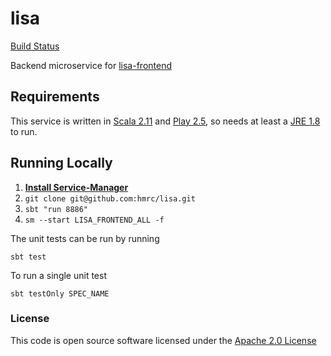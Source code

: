 # lisa

[Build Status](https://build.tax.service.gov.uk/job/LISA/job/lisa/)

Backend microservice for [lisa-frontend]("http://github.com/hmrc/lisa-frontend")

## Requirements

This service is written in [Scala 2.11](http://www.scala-lang.org/) and [Play 2.5](http://playframework.com/), so needs at least a [JRE 1.8](http://www.oracle.com/technetwork/java/javase/downloads/index.html) to run.

## Running Locally

1. **[Install Service-Manager](https://github.com/hmrc/service-manager/wiki/Install#install-service-manager)**
2. `git clone git@github.com:hmrc/lisa.git`
3. `sbt "run 8886"`
4. `sm --start LISA_FRONTEND_ALL -f`

The unit tests can be run by running
```
sbt test
```

To run a single unit test
```
sbt testOnly SPEC_NAME
```

### License

This code is open source software licensed under the [Apache 2.0 License]("http://www.apache.org/licenses/LICENSE-2.0.html")

